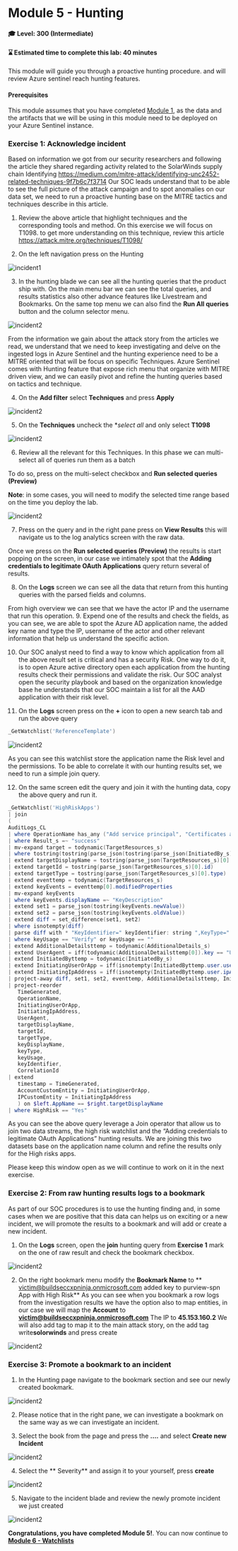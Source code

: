 # Module 5 - Hunting
#### 🎓 Level: 300 (Intermediate)
#### ⌛ Estimated time to complete this lab: 40 minutes

This module will guide you through a proactive hunting procedure. and will review Azure sentinel reach hunting features.

#### Prerequisites
This module assumes that you have completed [Module 1](Module-1-Setting-up-the-environment.md), as the data and the artifacts that we will be using in this module need to be deployed on your Azure Sentinel instance.

### Exercise 1: Acknowledge incident

Based on information we got from our security researchers and following the article they shared regarding activity related to the SolarWinds supply chain Identifying https://medium.com/mitre-attack/identifying-unc2452-related-techniques-9f7b6c7f3714 
Our SOC leads understand that to be able to see the full picture of the attack campaign and to spot anomalies on our data set, we need to run a proactive hunting base on the MITRE tactics and techniques describe in this article.

1.	Review the above article that highlight techniques and the corresponding tools and method.
On this exercise we will focus on T1098. to get more understanding on this technique, review this article https://attack.mitre.org/techniques/T1098/ 

2.	On the left navigation press on the Hunting 

![incident1](../Images/hunting-1.png)

3. In the hunting blade we can see all the hunting queries that the product ship with.
On the main menu bar we can see the total queries, and results statistics also other advance features like Livestream and Bookmarks.
On the same top menu we can also find the **Run All queries** button and the column selector menu.

![incident2](../Images/hunting-2.png)

From the information we gain about the attack story from the articles we read, we understand that we need to keep investigating and delve on the ingested logs in Azure Sentinel and the hunting experience need to be a MITRE oriented that will be focus on specific Techniques.
Azure Sentinel comes with Hunting feature that expose rich menu that organize with MITRE driven view, and we can easily pivot and refine the hunting queries based on tactics and technique.


4.	On the **Add filter** select **Techniques** and press **Apply**

![incident2](../Images/hunting-3.png)

5.	On the **Techniques** uncheck the **select all* and only select **T1098**

![incident2](../Images/hunting-4.png)

6.	Review all the relevant for this Techniques.
    In this phase we can multi-select all of queries run them as a batch

To do so, press on the multi-select checkbox and  **Run selected queries (Preview)**

**Note**: in some cases, you will need to modify the selected time range based on the time you deploy the lab.

![incident2](../Images/hunting-5.png)

7.	Press on the query and in the right pane press on **View Results** this will navigate us to the log analytics screen with the raw data.

Once we press on the **Run selected queries (Preview)** the results is start popping on the screen, in our case we intimately spot that the **Adding credentials to legitimate OAuth Applications** query return several of results.

8.	On the **Logs** screen we can see all the data that return from this hunting queries with the parsed fields and columns.

From high overview we can see that we have the actor IP and the username that run this operation.
9.	Expend one of the results and check the fields, as you can see, we are able to spot the Azure AD application name, the added key name and type the IP, username of the actor and other relevant information that help us understand the specific action.

10.	Our SOC analyst need to find a way to know which application from all the above result set is critical and has a security Risk.
One way to do it, is to open Azure active directory open each application from the hunting results check their permissions and validate the risk.
Our SOC analyst open the security playbook and based on the organization knowledge base he understands that our SOC maintain a list for all the AAD application with their risk level.

11.	On the **Logs** screen press on the **+** icon to open a new search tab and run the above query 

 ```powershell
_GetWatchlist('ReferenceTemplate')
   ```

   ![incident2](../Images/hunting-8.png)

   As you can see this watchlist store the application name the Risk level and the permissions.
To be able to correlate it with our hunting results set, we need to run a simple join query.

12.	On the same screen edit the query and join it with the hunting data, copy the above query and run it.

 ```powershell
_GetWatchlist('HighRiskApps')
| join 
(
AuditLogs_CL
| where OperationName has_any ("Add service principal", "Certificates and secrets management")
| where Result_s =~ "success"
| mv-expand target = todynamic(TargetResources_s)
| where tostring(tostring(parse_json(tostring(parse_json(InitiatedBy_s).user)).userPrincipalName)) has "@" or tostring(parse_json(InitiatedBy_s).displayName) has "@"
| extend targetDisplayName = tostring(parse_json(TargetResources_s)[0].displayName)
| extend targetId = tostring(parse_json(TargetResources_s)[0].id)
| extend targetType = tostring(parse_json(TargetResources_s)[0].type)
| extend eventtemp = todynamic(TargetResources_s)
| extend keyEvents = eventtemp[0].modifiedProperties
| mv-expand keyEvents
| where keyEvents.displayName =~ "KeyDescription"
| extend set1 = parse_json(tostring(keyEvents.newValue))
| extend set2 = parse_json(tostring(keyEvents.oldValue))
| extend diff = set_difference(set1, set2)
| where isnotempty(diff)
| parse diff with * "KeyIdentifier=" keyIdentifier: string ",KeyType=" keyType: string ",KeyUsage=" keyUsage: string ",DisplayName=" keyDisplayName: string "]" *
| where keyUsage == "Verify" or keyUsage == ""
| extend AdditionalDetailsttemp = todynamic(AdditionalDetails_s)
| extend UserAgent = iff(todynamic(AdditionalDetailsttemp[0]).key == "User-Agent", tostring(AdditionalDetailsttemp[0].value), "")
| extend InitiatedByttemp = todynamic(InitiatedBy_s)
| extend InitiatingUserOrApp = iff(isnotempty(InitiatedByttemp.user.userPrincipalName), tostring(InitiatedByttemp.user.userPrincipalName), tostring(InitiatedByttemp.app.displayName))
| extend InitiatingIpAddress = iff(isnotempty(InitiatedByttemp.user.ipAddress), tostring(InitiatedByttemp.user.ipAddress), tostring(InitiatedByttemp.app.ipAddress))
| project-away diff, set1, set2, eventtemp, AdditionalDetailsttemp, InitiatedByttemp
| project-reorder
    TimeGenerated,
    OperationName,
    InitiatingUserOrApp,
    InitiatingIpAddress,
    UserAgent,
    targetDisplayName,
    targetId,
    targetType,
    keyDisplayName,
    keyType,
    keyUsage,
    keyIdentifier,
    CorrelationId
| extend
    timestamp = TimeGenerated,
    AccountCustomEntity = InitiatingUserOrApp,
    IPCustomEntity = InitiatingIpAddress
    ) on $left.AppName == $right.targetDisplayName
| where HighRisk == "Yes"
   ```


As you can see the above query leverage a Join operator that allow us to join two data streams, the high risk watchlist and the “Adding credentials to legitimate OAuth Applications” hunting results.
We are joining this two datasets base on the application name column and refine the results only for the High risks apps.

Please keep this window open as we will continue to work on it in the next exercise.

### Exercise 2: From raw hunting results logs to a bookmark

As part of our SOC procedures is to use the hunting finding and, in some cases when we are positive that this data can helps us on exciting or a new incident, we will promote the results to a bookmark and will add or create a new incident.
1.	On the **Logs** screen, open the **join** hunting query from **Exercise 1** mark on the one of raw result and check the bookmark checkbox.

 ![incident2](../Images/hunting-9.png)

2.	On the right bookmark menu modify the **Bookmark Name** to ** victim@buildseccxpninja.onmicrosoft.com added key to purview-spn App with High Risk**
As you can see when you bookmark a row logs from the investigation results we have the option also to map entities, in our case we will map the **Account** to **victim@buildseccxpninja.onmicrosoft.com**
The IP to **45.153.160.2**
We will also add tag to map it to the main attack story, on the add tag write**solorwinds** and press create 

 ![incident2](../Images/hunting-10.png)

### Exercise 3: Promote a bookmark to an incident 

1. In the Hunting page navigate to the bookmark section and see our newly created bookmark.

 ![incident2](../Images/hunting-12.png)

2.	Please notice that in the right pane, we can investigate a bookmark on the same way as we can investigate an incident.

3.	Select the book from the page and press the **….** and select **Create new Incident**  

 ![incident2](../Images/hunting-13.png)

4.	Select the ** Severity** and assign it to your yourself, press **create** 

 ![incident2](../Images/hunting-14.png)

5.	Navigate to the incident blade and review the newly promote incident we just created 

 ![incident2](../Images/hunting-15.png)
 
**Congratulations, you have completed Module 5!**. You can now continue to **[Module 6 - Watchlists](./Module-6-Watchlists.md)**